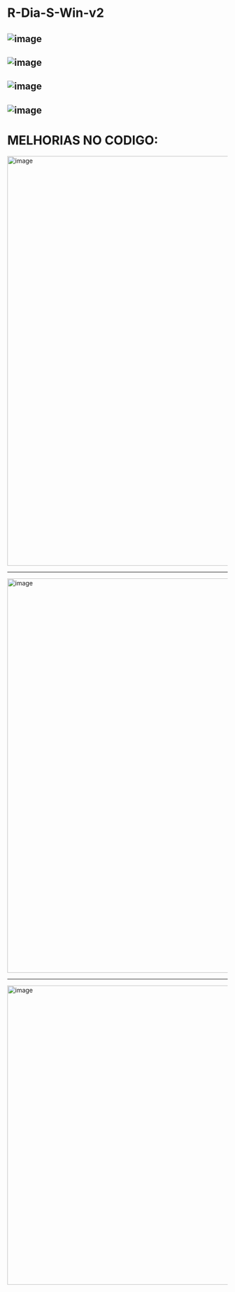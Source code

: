 # R-Dia-S-Win-v2

![image](https://github.com/user-attachments/assets/9e84ea8c-4704-46d8-a0fc-c83b97b022f1)
------
![image](https://github.com/user-attachments/assets/c4879e26-2779-4090-ba70-f016c86db71f)
------
![image](https://github.com/user-attachments/assets/2d836b82-66a0-434a-997d-5d716581a0fc)
------
![image](https://github.com/user-attachments/assets/5a2c2260-bcd3-419f-89be-b84539a555b1)
------

# MELHORIAS NO CODIGO:


<img width="1920" height="935" alt="image" src="https://github.com/user-attachments/assets/325bb14a-c627-4f4d-a6a4-1dd3644f8fc4" />

---

<img width="1599" height="900" alt="image" src="https://github.com/user-attachments/assets/317dd38f-74f8-4bc0-ab84-3ff59723b85e" />

---

<img width="1308" height="683" alt="image" src="https://github.com/user-attachments/assets/78e84d2e-1f7d-4e0a-95a0-2015b7aed564" />
